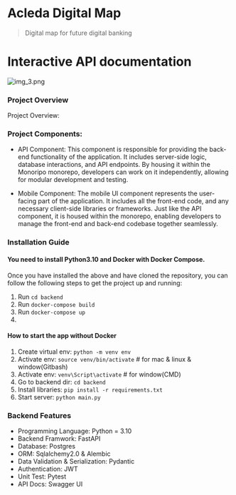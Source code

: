 # Acleda Digital Map
> Digital map for future digital banking


# **Interactive API documentation**


![img_3.png](docs/static/ApiEndPoint.png)


### Project Overview

Project Overview:



### Project Components:

- API Component: This component is responsible for providing the back-end functionality of the application. It includes server-side logic, database interactions, and API endpoints. By housing it within the Monoripo monorepo, developers can work on it independently, allowing for modular development and testing.

- Mobile Component: The mobile UI component represents the user-facing part of the application. It includes all the front-end code, and any necessary client-side libraries or frameworks. Just like the API component, it is housed within the monorepo, enabling developers to manage the front-end and back-end codebase together seamlessly.

### Installation Guide
#### You need to install Python3.10 and Docker with Docker Compose.
Once you have installed the above and have cloned the repository, you can follow the following steps to get the project up and running:
1. Run `cd backend`
2. Run `docker-compose build`
3. Run `docker-compose up`
4.


#### How to start the app without Docker 
1. Create virtual env: `python -m venv env`
2. Activate env: `source venv/bin/activate`  # for mac & linux & window(Gitbash)
3. Activate env: `venv\Script\activate`     # for window(CMD)
4. Go to backend dir: `cd backend`
5. Install libraries: `pip install -r requirements.txt`
6. Start server: `python main.py`


### Backend Features

* Programming Language: Python = 3.10
* Backend Framwork: FastAPI
* Database: Postgres
* ORM: Sqlalchemy2.0 & Alembic
* Data Validation & Serialization: Pydantic
* Authentication: JWT
* Unit Test: Pytest
* API Docs: Swagger UI


